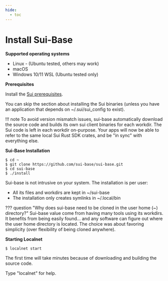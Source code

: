 ```yaml
---
hide:
  - toc
---
```

# Install Sui-Base

**Supported operating systems**

  * Linux - (Ubuntu tested, others may work)
  * macOS
  * Windows 10/11 WSL (Ubuntu tested only)

**Prerequisites**

Install the [Sui prerequisites](https://docs.sui.io/build/install#prerequisites). 

You can skip the section about installing the Sui binaries (unless you have an application that depends on ~/.sui/sui_config to exist).

!!! note
    To avoid version mismatch issues, sui-base automatically download the source code and builds its own sui client binaries for each workdir. The Sui code is left in each workdir on-purpose. Your apps will now be able to refer to the same local Sui Rust SDK crates, and be "in sync" with everything else.

**Sui-Base Installation**
``` console
$ cd ~ 
$ git clone https://github.com/sui-base/sui-base.git
$ cd sui-base
$ ./install
```
Sui-base is not intrusive on your system. The installation is per user:

   - All its files and workdirs are kept in ~/sui-base
   - The installation only creates symlinks in ~/.local/bin

??? question "Why does sui-base need to be cloned in the user home (~) directory?"
    Sui-base value come from having many tools using its workdirs. It benefits from being easily found... and any software can figure out where the user home directory is located. The choice was about favoring simplicity (over flexibility of being cloned anywhere).

**Starting Localnet**
``` console
$ localnet start
```
The first time will take minutes because of downloading and building the source code.

Type "localnet" for help.